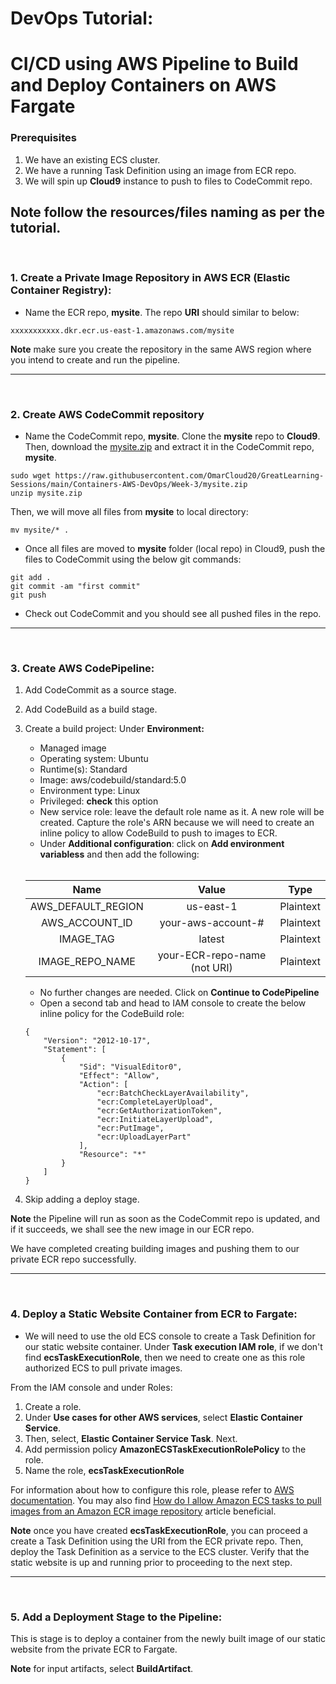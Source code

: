 # DevOps Tutorial:
 
# CI/CD using AWS Pipeline to Build and Deploy Containers on AWS Fargate

### Prerequisites

1. We have an existing ECS cluster.
2. We have a running Task Definition using an image from ECR repo.
3. We will spin up **Cloud9** instance to push to files to CodeCommit repo. 


**Note** follow the resources/files naming as per the tutorial. 
---
<br />

### 1. Create a Private Image Repository in AWS ECR (Elastic Container Registry):


- Name the ECR repo, **mysite**. The repo **URI** should similar to below:

``xxxxxxxxxxx.dkr.ecr.us-east-1.amazonaws.com/mysite``


**Note** make sure you create the repository in the same AWS region where you intend to create and run the pipeline.

---
<br />

### 2. Create AWS CodeCommit repository

- Name the CodeCommit repo, **mysite**. Clone the **mysite** repo to **Cloud9**. Then, download the [mysite.zip](https://github.com/OmarCloud20/GreatLearning-Sessions/tree/main/Containers-AWS-DevOps/Week-3/mysite.zip) and extract it in the CodeCommit repo, **mysite**. 

```
sudo wget https://raw.githubusercontent.com/OmarCloud20/GreatLearning-Sessions/main/Containers-AWS-DevOps/Week-3/mysite.zip
unzip mysite.zip
```

Then, we will move all files from **mysite** to local directory:
```
mv mysite/* .
```


- Once all files are moved to **mysite** folder (local repo) in Cloud9, push the files to CodeCommit using the below git commands:

```
git add .
git commit -am "first commit"
git push
```

- Check out CodeCommit and you should see all pushed files in the repo. 

---
<br />

### 3. Create AWS CodePipeline:

1. Add CodeCommit as a source stage.
2. Add CodeBuild as a build stage.
3. Create a build project:
    Under **Environment:**
    - Managed image
    - Operating system: Ubuntu
    - Runtime(s): Standard
    - Image: aws/codebuild/standard:5.0
    - Environment type: Linux
    - Privileged: **check** this option 
    - New service role: leave the default role name as it. A new role will be created. Capture the role's ARN because we will need to create an inline policy to allow CodeBuild to push to images to ECR. 
    - Under **Additional configuration**: click on **Add environment variabless** and then add the following:

    <br />

    | Name              | Value               |     Type     |
    | :----:            | :----:             |  :----: |
    | AWS_DEFAULT_REGION| us-east-1           |   Plaintext  | 
    | AWS_ACCOUNT_ID    | your-aws-account-#  |   Plaintext  |
    | IMAGE_TAG         | latest              |   Plaintext  |
    | IMAGE_REPO_NAME   | your-ECR-repo-name (not URI)  |   Plaintext  |

    - No further changes are needed. Click on **Continue to CodePipeline**
    - Open a second tab and head to IAM console to create the below inline policy for the CodeBuild role:

    ```
    {
        "Version": "2012-10-17",
        "Statement": [
            {
                "Sid": "VisualEditor0",
                "Effect": "Allow",
                "Action": [
                    "ecr:BatchCheckLayerAvailability",
                    "ecr:CompleteLayerUpload",
                    "ecr:GetAuthorizationToken",
                    "ecr:InitiateLayerUpload",
                    "ecr:PutImage",
                    "ecr:UploadLayerPart"
                ],
                "Resource": "*"
            }
        ]
    }
    ```

4. Skip adding a deploy stage. 



**Note** the Pipeline will run as soon as the CodeCommit repo is updated, and if it succeeds, we shall see the new image in our ECR repo. 


We have completed creating building images and pushing them to our private ECR repo successfully. 

---
<br />

### 4. Deploy a Static Website Container from ECR to Fargate:

- We will need to use the old ECS console to create a Task Definition for our static website container. Under **Task execution IAM role**, if we don't find **ecsTaskExecutionRole**, then we need to create one as this role authorized ECS to pull private images. 

From the IAM console and under Roles: 

1. Create a role.
2. Under **Use cases for other AWS services**, select **Elastic Container Service**.
3. Then, select, **Elastic Container Service Task**. Next. 
4. Add permission policy **AmazonECSTaskExecutionRolePolicy** to the role. 
5. Name the role, **ecsTaskExecutionRole**

For information about how to configure this role, please refer to [AWS documentation](https://docs.aws.amazon.com/AmazonECS/latest/developerguide/task_execution_IAM_role.html). You may also find [How do I allow Amazon ECS tasks to pull images from an Amazon ECR image repository](https://aws.amazon.com/premiumsupport/knowledge-center/ecs-tasks-pull-images-ecr-repository/) article beneficial. 


**Note** once you have created **ecsTaskExecutionRole**, you can proceed a create a Task Definition using the URI from the ECR private repo. Then, deploy the Task Definition as a service to the ECS cluster. Verify that the static website is up and running prior to proceeding to the next step.

---
<br />

### 5. Add a Deployment Stage to the Pipeline:

This is stage is to deploy a container from the newly built image of our static website from the private ECR to Fargate. 

**Note** for input artifacts, select **BuildArtifact**. 
